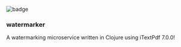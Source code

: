 ![badge](https://circleci.com/gh/michaelbruce/watermarker.svg?style=shield&circle-token=d07f0fa9519712200aedd9c81d42ae2c895054c5)

### watermarker

A watermarking microservice written in Clojure using iTextPdf 7.0.0!
